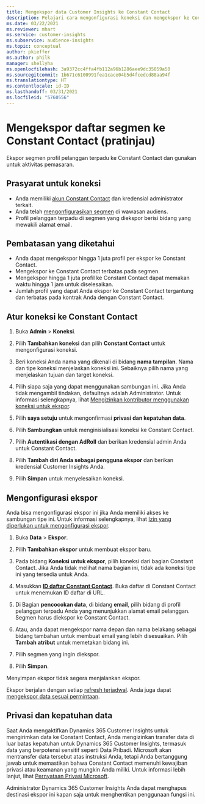 ```yaml
---
title: Mengekspor data Customer Insights ke Constant Contact
description: Pelajari cara mengonfigurasi koneksi dan mengekspor ke Constant Contact.
ms.date: 03/22/2021
ms.reviewer: mhart
ms.service: customer-insights
ms.subservice: audience-insights
ms.topic: conceptual
author: pkieffer
ms.author: philk
manager: shellyha
ms.openlocfilehash: 3a9372cc4ffa4fb112a96b1286aee9dc35059a50
ms.sourcegitcommit: 1b671c6100991fea1cace04b5d4fcedcd88aa94f
ms.translationtype: HT
ms.contentlocale: id-ID
ms.lasthandoff: 03/31/2021
ms.locfileid: "5760556"
---
```

# <a name="export-segment-lists-to-constant-contact-preview"></a>Mengekspor daftar segmen ke Constant Contact (pratinjau)

Ekspor segmen profil pelanggan terpadu ke Constant Contact dan gunakan untuk aktivitas pemasaran. 

## <a name="prerequisites-for-a-connection"></a>Prasyarat untuk koneksi

-   Anda memiliki [akun Constant Contact](https://www.constantcontact.com/account-home) dan kredensial administrator terkait.
-   Anda telah [mengonfigurasikan segmen](segments.md) di wawasan audiens.
-   Profil pelanggan terpadu di segmen yang diekspor berisi bidang yang mewakili alamat email.

## <a name="known-limitations"></a>Pembatasan yang diketahui

- Anda dapat mengekspor hingga 1 juta profil per ekspor ke Constant Contact.
- Mengekspor ke Constant Contact terbatas pada segmen.
- Mengekspor hingga 1 juta profil ke Constant Contact dapat memakan waktu hingga 1 jam untuk diselesaikan. 
- Jumlah profil yang dapat Anda ekspor ke Constant Contact tergantung dan terbatas pada kontrak Anda dengan Constant Contact.

## <a name="set-up-connection-to-constant-contact"></a>Atur koneksi ke Constant Contact

1. Buka **Admin** > **Koneksi**.

1. Pilih **Tambahkan koneksi** dan pilih **Constant Contact** untuk mengonfigurasi koneksi.

1. Beri koneksi Anda nama yang dikenali di bidang **nama tampilan**. Nama dan tipe koneksi menjelaskan koneksi ini. Sebaiknya pilih nama yang menjelaskan tujuan dan target koneksi.

1. Pilih siapa saja yang dapat menggunakan sambungan ini. Jika Anda tidak mengambil tindakan, defaultnya adalah Administrator. Untuk informasi selengkapnya, lihat [Mengizinkan kontributor menggunakan koneksi untuk ekspor](connections.md#allow-contributors-to-use-a-connection-for-exports).

1. Pilih **saya setuju** untuk mengonfirmasi **privasi dan kepatuhan data**.

1. Pilih **Sambungkan** untuk menginisialisasi koneksi ke Constant Contact.

1. Pilih **Autentikasi dengan AdRoll** dan berikan kredensial admin Anda untuk Constant Contact. 

1. Pilih **Tambah diri Anda sebagai pengguna ekspor** dan berikan kredensial Customer Insights Anda.

1. Pilih **Simpan** untuk menyelesaikan koneksi.

## <a name="configure-an-export"></a>Mengonfigurasi ekspor

Anda bisa mengonfigurasi ekspor ini jika Anda memiliki akses ke sambungan tipe ini. Untuk informasi selengkapnya, lihat [Izin yang diperlukan untuk mengonfigurasi ekspor](export-destinations.md#set-up-a-new-export).

1. Buka **Data** > **Ekspor**.

1. Pilih **Tambahkan ekspor** untuk membuat ekspor baru.

1. Pada bidang **Koneksi untuk ekspor**, pilih koneksi dari bagian Constant Contact. Jika Anda tidak melihat nama bagian ini, tidak ada koneksi tipe ini yang tersedia untuk Anda.

1. Masukkan [**ID daftar Constant Contact**](https://app.constantcontact.com/pages/contacts/ui#lists). Buka daftar di Constant Contact untuk menemukan ID daftar di URL.

1. Di Bagian **pencocokan data**, di bidang **email**, pilih bidang di profil pelanggan terpadu Anda yang menunjukkan alamat email pelanggan. Segmen harus diekspor ke Constant Contact.

1. Atau, anda dapat mengekspor nama depan dan nama belakang sebagai bidang tambahan untuk membuat email yang lebih disesuaikan. Pilih **Tambah atribut** untuk memetakan bidang ini.

1. Pilih segmen yang ingin diekspor.

1. Pilih **Simpan**.

Menyimpan ekspor tidak segera menjalankan ekspor.

Ekspor berjalan dengan setiap [refresh terjadwal](system.md#schedule-tab). Anda juga dapat [mengekspor data sesuai permintaan](export-destinations.md#run-exports-on-demand). 


## <a name="data-privacy-and-compliance"></a>Privasi dan kepatuhan data

Saat Anda mengaktifkan Dynamics 365 Customer Insights untuk mengirimkan data ke Constant Contact, Anda mengizinkan transfer data di luar batas kepatuhan untuk Dynamics 365 Customer Insights, termasuk data yang berpotensi sensitif seperti Data Pribadi. Microsoft akan mentransfer data tersebut atas instruksi Anda, tetapi Anda bertanggung jawab untuk memastikan bahwa Constant Contact memenuhi kewajiban privasi atau keamanan yang mungkin Anda miliki. Untuk informasi lebih lanjut, lihat [Pernyataan Privasi Microsoft](https://go.microsoft.com/fwlink/?linkid=396732).

Administrator Dynamics 365 Customer Insights Anda dapat menghapus destinasi ekspor ini kapan saja untuk menghentikan penggunaan fungsi ini.
